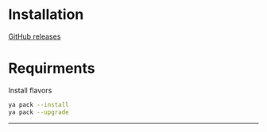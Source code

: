 # Installation

[GitHub releases](https://github.com/sxyazi/yazi/releases/)

# Requirments

Install flavors

```sh
ya pack --install
ya pack --upgrade
```

---

